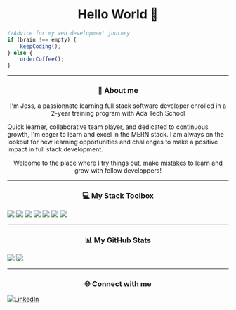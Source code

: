 <h1 align="center"> Hello World 👋</h1>

```javascript
//Advice for my web development journey
if (brain !== empty) {
    keepCoding();
} else {
    orderCoffee();
}
```
---

### <p align="center">🌱 About me</p>
<p align="center"> I'm Jess, a passionnate learning full stack software developer enrolled in a 2-year training program with Ada Tech School</p> 
Quick learner, collaborative team player, and dedicated to continuous growth, I'm eager to learn and excel in the MERN stack. I am always on the lookout for new learning opportunities and challenges to make a positive impact in full stack development. <br/>
<p align="center">Welcome to the place where I try things out, make mistakes to learn and grow with fellow developpers!</p> 

---
### <p align="center">💻 My Stack Toolbox</p>
![](https://img.shields.io/badge/Code-JavaScript-informational?style=flat&logo=javascript&logoColor=white&color=6aa6f8)
![](https://img.shields.io/badge/Code-HTML-informational?style=flat&logo=html5&logoColor=white&color=6aa6f8)
![](https://img.shields.io/badge/Code-CSS-informational?style=flat&logo=css3&logoColor=white&color=6aa6f8)
![](https://img.shields.io/badge/Code-React-informational?style=flat&logo=react&logoColor=white&color=6aa6f8)
![](https://img.shields.io/badge/Code-MySQL-informational?style=flat&logo=mysql&logoColor=white&color=6aa6f8)
![](https://img.shields.io/badge/Code-PHP-informational?style=flat&logo=php&logoColor=white&color=6aa6f8)
![](https://img.shields.io/badge/Editor-VS_Code-informational?style=flat&logo=visual-studio-code&logoColor=white&color=6aa6f8)

---
### <p align="center">📊 My GitHub Stats</p>
![](https://github-readme-stats.vercel.app/api?username=jessamelie&theme=default&show_icons=true&hide_border=true&include_all_commits=true&count_private=true)
![](https://github-readme-streak-stats.herokuapp.com/?user=jessamelie&theme=transparent&hide_border=true)

---
### <p align="center"> 🌐 Connect with me</p>
[![LinkedIn](https://img.shields.io/badge/LinkedIn-%230077B5.svg?logo=linkedin&logoColor=white&color=6aa6f8)](https://www.linkedin.com/in/jess-am%C3%A9lie-sola-5aa0936a/) 
